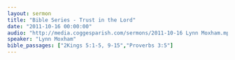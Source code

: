 ```yaml
---
layout: sermon
title: "Bible Series - Trust in the Lord"
date: "2011-10-16 00:00:00"
audio: "http://media.coggesparish.com/sermons/2011-10-16 Lynn Moxham.mp3"
speaker: "Lynn Moxham"
bible_passages: ["2Kings 5:1-5, 9-15","Proverbs 3:5"]
---
```

